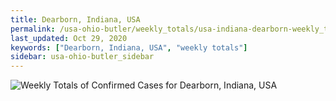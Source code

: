 ```yaml
---
title: Dearborn, Indiana, USA
permalink: /usa-ohio-butler/weekly_totals/usa-indiana-dearborn-weekly_totals.html
last_updated: Oct 29, 2020
keywords: ["Dearborn, Indiana, USA", "weekly totals"]
sidebar: usa-ohio-butler_sidebar
---
```


![Weekly Totals of Confirmed Cases for Dearborn, Indiana, USA](/covid_tracker/images/graphs/usa-indiana-dearborn-weekly_totals_graph.png)

